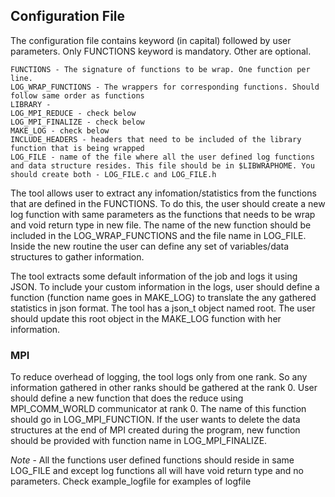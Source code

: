 ## Configuration File
The configuration file contains keyword (in capital) followed by user parameters. Only FUNCTIONS keyword is mandatory. Other are optional.
```
FUNCTIONS - The signature of functions to be wrap. One function per line.
LOG_WRAP_FUNCTIONS - The wrappers for corresponding functions. Should follow same order as functions
LIBRARY - 
LOG_MPI_REDUCE - check below
LOG_MPI_FINALIZE - check below
MAKE_LOG - check below 
INCLUDE_HEADERS - headers that need to be included of the library function that is being wrapped
LOG_FILE - name of the file where all the user defined log functions and data structure resides. This file should be in $LIBWRAPHOME. You should create both - LOG_FILE.c and LOG_FILE.h
```

The tool allows user to extract any infomation/statistics from the functions that are defined in the FUNCTIONS. To do this, the user should create a new log function with same parameters as the functions that needs to be wrap and void return type in new file. The name of the new function should be included in the LOG\_WRAP\_FUNCTIONS and the file name in LOG\_FILE. Inside the new routine the user can define any set of variables/data structures to gather information. 

The tool extracts some default information of the job and logs it using JSON. To include your custom information in the logs, user should define a function (function name goes in MAKE\_LOG) to translate the any gathered statistics in json format. The tool has a json\_t object named root. The user should update this root object in the MAKE\_LOG function with her information. 

### MPI
To reduce overhead of logging, the tool logs only from one rank. So any information gathered in other ranks should be gathered at the rank 0. User should define a new function that does the reduce using MPI\_COMM\_WORLD communicator at rank 0. The name of this function should go in LOG\_MPI\_FUNCTION. If the user wants to delete the data structures at the end of MPI created during the program, new function should be provided with function name in LOG\_MPI\_FINALIZE.

*Note* - All the functions user defined functions should reside in same LOG\_FILE and except log functions all will have void return type and no parameters. 
Check example\_logfile for examples of logfile
